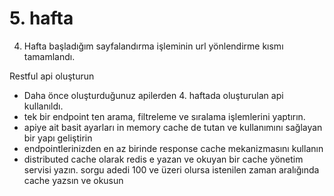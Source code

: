 # 5. hafta
4. Hafta başladığım sayfalandırma işleminin url yönlendirme kısmı tamamlandı.

Restful api oluşturun
- Daha önce oluşturduğunuz apilerden 4. haftada oluşturulan api kullanıldı.
- tek bir endpoint ten arama, filtreleme ve sıralama işlemlerini yaptırın.
- apiye ait basit ayarları in memory cache de tutan ve kullanımını sağlayan bir yapı geliştirin
- endpointlerinizden en az birinde response cache mekanizmasını kullanın
- distributed cache olarak redis e yazan ve okuyan bir cache yönetim servisi yazın. sorgu adedi 100 ve üzeri olursa istenilen zaman aralığında cache yazsın ve okusun
